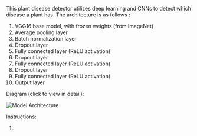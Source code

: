 This plant disease detector utilizes deep learning and CNNs to detect which disease a plant has. The architecture is as follows : 

1. VGG16 base model, with frozen weights (from ImageNet)
2. Average pooling layer
3. Batch normalization layer
4. Dropout layer
5. Fully connected layer (ReLU activation)
6. Dropout layer
7. Fully connected layer (ReLU activation)
8. Dropout layer
9. Fully connected layer (ReLU activation)
10. Output layer

    
Diagram (click to view in detail):     

![Model Architecture](https://github.com/user-attachments/assets/c9c69f75-8415-4a9a-a41e-a25f489d7c5b)

Instructions: 

1. 
